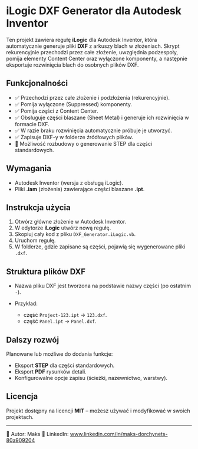 # iLogic DXF Generator dla Autodesk Inventor

Ten projekt zawiera regułę **iLogic** dla Autodesk Inventor, która automatycznie generuje pliki **DXF** z arkuszy blach w złożeniach.
Skrypt rekurencyjnie przechodzi przez całe złożenie, uwzględnia podzespoły, pomija elementy Content Center oraz wyłączone komponenty, a następnie eksportuje rozwinięcia blach do osobnych plików DXF.

## Funkcjonalności

* ✅ Przechodzi przez całe złożenie i podzłożenia (rekurencyjnie).
* ✅ Pomija wyłączone (Suppressed) komponenty.
* ✅ Pomija części z Content Center.
* ✅ Obsługuje części blaszane (Sheet Metal) i generuje ich rozwinięcia w formacie DXF.
* ✅ W razie braku rozwinięcia automatycznie próbuje je utworzyć.
* ✅ Zapisuje DXF-y w folderze źródłowych plików.
* 🚧 Możliwość rozbudowy o generowanie STEP dla części standardowych.

## Wymagania

* Autodesk Inventor (wersja z obsługą iLogic).
* Pliki **.iam** (złożenia) zawierające części blaszane **.ipt**.

## Instrukcja użycia

1. Otwórz główne złożenie w Autodesk Inventor.
2. W edytorze **iLogic** utwórz nową regułę.
3. Skopiuj cały kod z pliku `DXF_Generator.iLogic.vb`.
4. Uruchom regułę.
5. W folderze, gdzie zapisane są części, pojawią się wygenerowane pliki `.dxf`.

## Struktura plików DXF

* Nazwa pliku DXF jest tworzona na podstawie nazwy części (po ostatnim `-`).
* Przykład:

  * część `Project-123.ipt` → `123.dxf`.
  * część `Panel.ipt` → `Panel.dxf`.

## Dalszy rozwój

Planowane lub możliwe do dodania funkcje:

* Eksport **STEP** dla części standardowych.
* Eksport **PDF** rysunków detali.
* Konfigurowalne opcje zapisu (ścieżki, nazewnictwo, warstwy).

## Licencja

Projekt dostępny na licencji **MIT** – możesz używać i modyfikować w swoich projektach.

---

👤 Autor: Maks
📌 LinkedIn: www.linkedin.com/in/maks-dorchynets-80a909204
